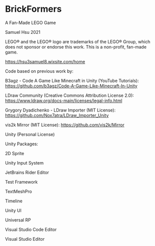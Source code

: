 # BrickFormers
A Fan-Made LEGO Game

Samuel Hsu 2021

LEGO® and the LEGO® logo are trademarks of the LEGO® Group, which does not sponsor or endorse this work.
This is a non-profit, fan-made game.

https://hsu3samuel8.wixsite.com/home

Code based on previous work by:

B3agz - Code A Game Like Minecraft in Unity (YouTube Tutorials): https://github.com/b3agz/Code-A-Game-Like-Minecraft-In-Unity

LDraw Community (Creative Commons Attribution License 2.0): https://www.ldraw.org/docs-main/licenses/legal-info.html

Grygory Dyadichenko - LDraw Importer (MIT License): https://github.com/Nox7atra/LDraw_Importer_Unity

vis2k Mirror (MIT License): https://github.com/vis2k/Mirror

Unity (Personal License)

Unity Packages:

2D Sprite

Unity Input System

JetBrains Rider Editor

Test Framework

TextMeshPro

Timeline

Unity UI

Universal RP

Visual Studio Code Editor

Visual Studio Editor
